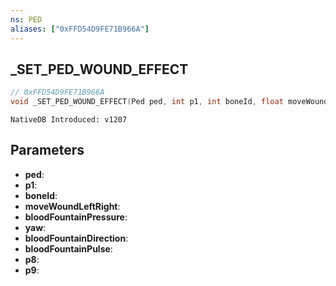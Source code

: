 ```yaml
---
ns: PED
aliases: ["0xFFD54D9FE71B966A"]
---
```

## _SET_PED_WOUND_EFFECT

```c
// 0xFFD54D9FE71B966A
void _SET_PED_WOUND_EFFECT(Ped ped, int p1, int boneId, float moveWoundLeftRight, float bloodFountainPressure, float yaw, float bloodFountainDirection, float bloodFountainPulse, float p8, float p9);
```

```
NativeDB Introduced: v1207
```

## Parameters
* **ped**:
* **p1**:
* **boneId**:
* **moveWoundLeftRight**:
* **bloodFountainPressure**:
* **yaw**:
* **bloodFountainDirection**:
* **bloodFountainPulse**:
* **p8**:
* **p9**:
